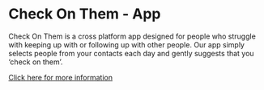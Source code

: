 # Check On Them - App
Check On Them is a cross platform  app designed for people who struggle with keeping up with or following up with other people. Our app simply selects people from your contacts each day and gently suggests that you ‘check on them’.

<a href="https://docs.google.com/document/d/1_YSWXWdY-kfHQ6j7_vj_ton0hrT_bRAbWfGskN0jgxM/edit?usp=sharing">Click here for more information<a>
